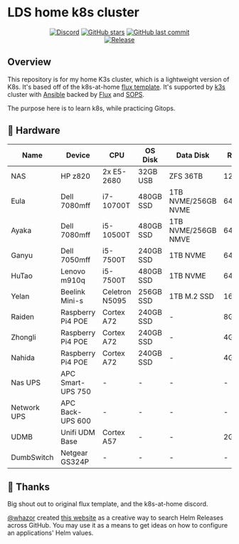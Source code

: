 # LDS home k8s cluster

<div align="center">

[![Discord](https://img.shields.io/discord/673534664354430999?color=7289da&label=DISCORD&style=for-the-badge&logo=discord)](https://discord.gg/k8s-at-home 'k8s at home Discord Community')
[![GitHub stars](https://img.shields.io/github/stars/lildrunkensmurf/k3s-home-cluster?color=green&style=for-the-badge)](https://github.com/lildrunkensmurf/k3s-home-cluster/stargazers 'This repo star count')
[![GitHub last commit](https://img.shields.io/github/last-commit/lildrunkensmurf/k3s-home-cluster?color=purple&style=for-the-badge)](https://github.com/LilDrunkenSmurf/k3s-home-cluster/commits/main 'Commit History')\
[![Release](https://img.shields.io/github/v/release/lildrunkensmurf/k3s-home-cluster?style=for-the-badge)](https://github.com/lildrunkensmurf/k3s-home-cluster/releases 'Repo releases')

</div>

## Overview

This repository is for my home K3s cluster, which is a lightweight version of K8s. It's based off of the k8s-at-home [flux template](https://github.com/onedr0p/flux-cluster-template).
It's supported by [k3s](https://k3s.io) cluster with [Ansible](https://www.ansible.com) backed by [Flux](https://toolkit.fluxcd.io/) and [SOPS](https://toolkit.fluxcd.io/guides/mozilla-sops/).

The purpose here is to learn k8s, while practicing Gitops.

## 🔧 Hardware

| Name        | Device            | CPU            | OS Disk   | Data Disk           | RAM   | OS       | Purpose             |
|-------------|-------------------|----------------|-----------|---------------------|-------|----------|---------------------|
| NAS         | HP z820           | 2x E5-2680     | 32GB USB  | ZFS 36TB            | 128GB | Unraid   | NAS/NFS/Backup      |
| Eula        | Dell 7080mff      | i7-10700T      | 480GB SSD | 1TB NVME/256GB NVME | 64GB  | Ubuntu   | k8s Worker          |
| Ayaka       | Dell 7080mff      | i5-10500T      | 480GB SSD | 1TB NVME/256GB NMVE | 64GB  | Ubuntu   | k8s Worker          |
| Ganyu       | Dell 7050mff      | i5-7500T       | 240GB SSD | 1TB NVME            | 64GB  | Ubuntu   | k8s Worker          |
| HuTao       | Lenovo m910q      | i5-7500T       | 480GB SSD | 1TB NVME            | 64GB  | Ubuntu   | k8s Worker          |
| Yelan       | Beelink Mini-s    | Celetron N5095 | 256GB SSD | 1TB M.2 SSD         | 16GB  | Ubuntu   | k8s Worker          |
| Raiden      | Raspberry Pi4 POE | Cortex A72     | 240GB SSD | -                   | 8GB   | Ubuntu   | k8s control-plane   |
| Zhongli     | Raspberry Pi4 POE | Cortex A72     | 240GB SSD | -                   | 4GB   | Ubuntu   | k8s control-plane   |
| Nahida      | Raspberry Pi4 POE | Cortex A72     | 240GB SSD | -                   | 4GB   | Ubuntu   | k8s control-plane   |
| Nas UPS     | APC Smart-UPS 750 | -              | -         | -                   | -     | -        | UPS - NAS           |
| Network UPS |APC Back-UPS 600   | -              | -         | -                   | -     | -        | UPS - K8s + Network |
| UDMB        | Unifi UDM Base    | Cortex A57     | -         | -                   | 2GB   | Unifi OS | Router              |
| DumbSwitch  | Netgear GS324P    | -              | -         | -                   | -     | -        | 24 Port PoE Switch  |

## 🤝 Thanks

Big shout out to original flux template, and the k8s-at-home discord.

[@whazor](https://github.com/whazor) created [this website](https://nanne.dev/k8s-at-home-search/) as a creative way to search Helm Releases across GitHub. You may use it as a means to get ideas on how to configure an applications' Helm values.
